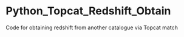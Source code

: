 # Python_Topcat_Redshift_Obtain
Code for obtaining redshift from another catalogue via Topcat match
